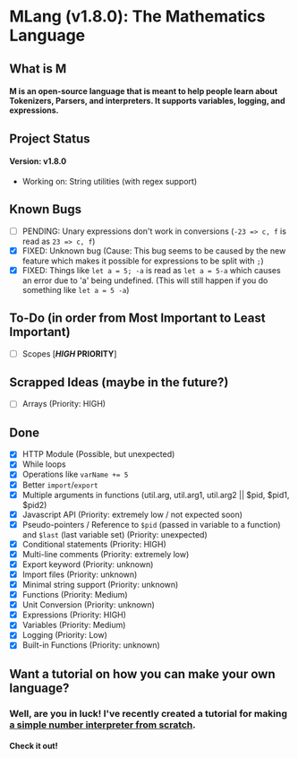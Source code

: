 # MLang (v1.8.0): The Mathematics Language

## What is M

#### M is an open-source language that is meant to help people learn about Tokenizers, Parsers, and interpreters. It supports variables, logging, and expressions.

## Project Status

#### Version: v1.8.0
- Working on: String utilities (with regex support)

## Known Bugs
- [ ] PENDING: Unary expressions don't work in conversions (`-23 => c, f` is read as `23 => c, f`)
- [x] FIXED: Unknown bug (Cause: This bug seems to be caused by the new feature which makes it possible for expressions to be split with `;`)
- [x] FIXED: Things like `let a = 5; -a` is read as `let a = 5-a` which causes an error due to 'a' being undefined. (This will still happen if you do something like `let a = 5 -a`)

## To-Do (in order from Most Important to Least Important)
- [ ] Scopes [***HIGH* PRIORITY**]

## Scrapped Ideas (maybe in the future?)
- [ ] Arrays (Priority: HIGH)

## Done
- [x] HTTP Module (Possible, but unexpected)
- [x] While loops
- [x] Operations like `varName += 5`
- [x] Better `import`/`export`
- [x] Multiple arguments in functions (util.arg, util.arg1, util.arg2 || $pid, $pid1, $pid2)
- [x] Javascript API (Priority: extremely low / not expected soon)
- [x] Pseudo-pointers / Reference to `$pid` (passed in variable to a function) and `$last` (last variable set) (Priority: unexpected)
- [x] Conditional statements (Priority: HIGH)
- [x] Multi-line comments (Priority: extremely low)
- [x] Export keyword (Priority: unknown)
- [x] Import files (Priority: unknown)
- [x] Minimal string support (Priority: unknown)
- [x] Functions (Priority: Medium)
- [x] Unit Conversion (Priority: unknown)
- [x] Expressions (Priority: HIGH)
- [x] Variables (Priority: Medium)
- [x] Logging (Priority: Low)
- [x] Built-in Functions (Priority: unknown)

## Want a tutorial on how you can make your own language?

### Well, are you in luck! I've recently created a tutorial for making [a simple number interpreter from scratch](https://number-interpreter-from-scratch.battledash2.repl.co).

#### Check it out!
